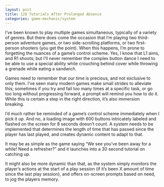 ```yaml
---
layout: post
title: 128 Tutorials After Prolonged Absence
categories: game-mechanic/system
---
```

I’ve been known to play multiple games simultaneous, typically of a variety of genres.  But there does come the occasion that I’m playing two third-person adventure games, or two side-scrolling platforms, or two first-person shooters (you get the point).  When this happens, I’m prone to forgetting the nuances of a game’s control scheme.  Yes, I know that L1 aims, and R1 shoots; but I’ll never remember the complex button dance I need to be able to use a special ability while crouching behind cover while throwing a grenade while eating a sandwich.

Games need to remember that our time is precious, and not exclusive to only them.  I’ve seen many modern games make small strides to alleviate this; sometimes if you try and fail too many times at a specific task, or go too long without progressing forward, a prompt will remind you how to do it.  While this is certain a step in the right direction, it’s also immersion breaking.

I’d much rather be reminded of a game’s control scheme immediately when I pick it up.  And no, a loading image with 600 buttons intricately labeled and flashed on the screen for 8 seconds doesn’t count.  A system needs to be implemented that determines the length of time that has passed since the player has last played, and creates dynamic content to adapt to that.

It may be as simple as the game saying “We see you’ve been away for a while! Need a refresher?” and it launches into a 30 second tutorial on catching up.  

It might also be more dynamic than that, as the system simply monitors the player’s actions at the start of a play session (if it’s been X amount of time since the last play session), and offers on-screen prompts based on need, to jog the players memory.